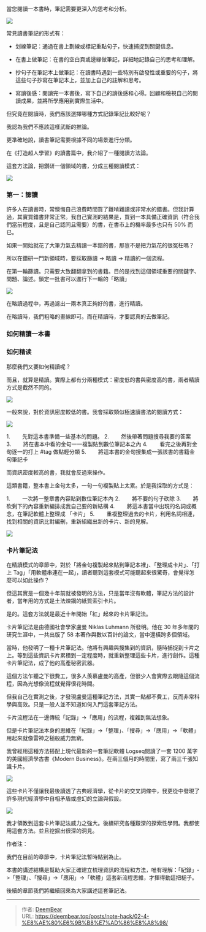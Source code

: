 # 

當您閱讀一本書時，筆記需要更深入的思考和分析。

![](images/20220908201703.png)

常見讀書筆記的形式有：

* 划線筆記：通過在書上劃線或標記重點句子，快速捕捉到關鍵信息。

* 在書上做筆記：在書的空白頁或邊緣做筆記，詳細地記錄自己的思考和理解。

* 抄句子在筆記本上做筆記：在讀書時遇到一些特別有啟發性或重要的句子，將這些句子抄寫在筆記本上，並加上自己的註解和思考。

* 寫讀後感：閱讀完一本書後，寫下自己的讀後感和心得。回顧和檢視自己的閱讀成果，並將所學應用到實際生活中。

但究竟在閱讀時，我們應該選擇哪種方式記錄筆記比較好呢？

我認為我們不應該這樣武斷的推論。

更準確地說，讀書筆記需要根據不同的場景進行分類。

在《打造超人學習》的讀書篇中，我介紹了一種閱讀方法論。

這套方法論，把鑽研一個領域的書，分成三種閱讀模式：

![](images/20220908201812.png)


### 第一：篩讀

許多人在讀書時，常懊悔自己浪費時間買了難啃難讀或非常水的錯書。但我計算過，其實買錯書非常正常。我自己實測的結果是，買到一本具備正確資訊（符合我們當前程度，且是自己認同且需要）的書，在書市上的機率最多也只有 50% 而已。

如果一開始就花了大筆力氣去精讀一本錯的書，那豈不是把力氣花的很冤枉嗎？

所以在鑽研一門新領域時，要採取篩讀 -> 略讀 -> 精讀的一個流程。

在第一輪篩讀。只需要大致翻翻拿到的書籍。目的是找到這個領域重要的關鍵字、問題、論述。鎖定一批書可以進行下一輪的「略讀」

![](images/20220908201942.png)

在略讀過程中，再過濾出一兩本真正夠好的書，進行精讀。

在略讀時，我們粗略的畫線即可。而在精讀時，才要認真的去做筆記。

### 如何精讀一本書


### 如何精读

那麼我們又要如何精讀呢？

而且，就算是精讀。實際上都有分兩種模式：密度低的書與密度高的書，兩者精讀方式是截然不同的。

![](images/20220908202023.png)

一般來說，對於資訊密度較低的書。我會採取類似極速讀書法的閱讀方式：

![](images/20220908202045.png)


1.        先對這本書準備一些基本的問題。
2.        然後帶著問題搜尋我要的答案
3.        將在書本中看的金句一一複製貼到數位筆記本之內
4.        看完之後再對金句逐一的打上 #tag 做點輕分類
5.        將這本書的金句搜集成一張該書的書籍金句筆記卡

而資訊密度較高的書，我就會反過來操作。

這類書籍，整本書上金句太多，一句一句複製貼上太累。於是我採取的方式是：

1.        一次將一整章書內容貼到數位筆記本內
2.        將不要的句子砍除
3.        將砍剩下的內容重新編排成我自己要的新結構
4.        將這本書當中出現的名詞或概念，在筆記軟體上整理成 「卡片」
5.        重複整理過去的卡片，利用名詞相連，找到相關的資訊比對編刪，重新組織出新的卡片、新的見解。

![](images/20220908211124.png)


### 卡片筆記法

在精讀模式的章節中，對於「將金句複製起來貼到筆記本裡」、「整理成卡片」、「打上 Tag」「用軟體串連在一起」，讀者聽到這套模式可能聽起來很驚奇，會覺得怎麼可以如此操作？

但這其實是一個幾十年前就被發明的方法，只是當年沒有軟體，筆記方法的設計者，當年用的方式是土法煉鋼的紙質索引卡片。

是的。這套方法就是最近十年開始「紅」起來的卡片筆記法。

卡片筆記法是由德國社會學家盧曼 Niklas Luhmann 所發明。他在 30 年多年間的研究生涯中，一共出版了 58 本著作與數以百計的論文，當中還橫跨多個領域。

當時，他發明了一種卡片筆記法。他將有興趣與搜集到的資訊，隨時捕捉到卡片之上。等到這些資訊卡片累積到一定程度時，就重新整理這些卡片，進行創作。這種卡片筆記法，成了他的高產秘密武器。

這個方法乍聽之下很費工，很多人羨慕盧曼的高產，但很少人會實際去跟隨這個流程，因為光想像流程就覺得很花時間。

但我自己在實測之後，才發現盧曼這種筆記方法，其實一點都不費工，反而非常科學與高效。只是一般人並不知道如何入門這套筆記方法。

卡片流程法在一邊傳統「記錄」->「應用」的流程，複雜到無法想象。

但是卡片筆記法本身的思維在「紀錄」->「整理」、「搜尋」->「應用」->「軟體」用起來就像雷神之槌般威力無窮。

我曾經用這種方法搭配上現代最新的一套筆記軟體 Logseq閱讀了一套 1200 萬字的美國經濟學古書《Modern Business》。在兩三個月的時間里，寫了兩三千張知識卡片。


![](images/20220908204152.png)

這些卡片不僅讓我最後讀透了古典經濟學，從卡片的交叉詞條中，我更從中發現了許多現代經濟學中自相矛盾或虛幻的立論與假設。

![](images/20220908204047.png)

我才領教到這套卡片筆記法威力之強大。後續研究各種艱深的探索性學問。我都使用這套方法。並且挖掘出很深的洞見。

作者注：

我們在目前的章節中，卡片筆記法暫時點到為止。

本書的講述結構是幫助大家正確建立梳理資訊的流程和方法，唯有理解：「紀錄」->「整理」、「搜尋」->「應用」->「軟體」這套新流程思維，才揮得動這把槌子。

後續的章節我們將繼續回來為大家講述這套筆記法。


---

> 作者: [DeemBear](https://deembear.top)  
> URL: https://deembear.top/posts/note-hack/02-4-%E8%AE%80%E6%9B%B8%E7%AD%86%E8%A8%98/  

